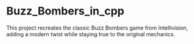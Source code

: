 # Buzz_Bombers_in_cpp
This project recreates the classic Buzz Bombers game from Intellivision, adding a modern twist while staying true to the original mechanics.
